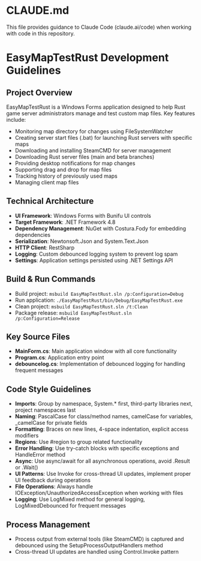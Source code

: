 # CLAUDE.md

This file provides guidance to Claude Code (claude.ai/code) when working with code in this repository.

# EasyMapTestRust Development Guidelines

## Project Overview
EasyMapTestRust is a Windows Forms application designed to help Rust game server administrators manage and test custom map files. Key features include:

- Monitoring map directory for changes using FileSystemWatcher
- Creating server start files (.bat) for launching Rust servers with specific maps
- Downloading and installing SteamCMD for server management
- Downloading Rust server files (main and beta branches)
- Providing desktop notifications for map changes
- Supporting drag and drop for map files
- Tracking history of previously used maps
- Managing client map files

## Technical Architecture
- **UI Framework**: Windows Forms with Bunifu UI controls
- **Target Framework**: .NET Framework 4.8
- **Dependency Management**: NuGet with Costura.Fody for embedding dependencies
- **Serialization**: Newtonsoft.Json and System.Text.Json
- **HTTP Client**: RestSharp
- **Logging**: Custom debounced logging system to prevent log spam
- **Settings**: Application settings persisted using .NET Settings API

## Build & Run Commands
- Build project: `msbuild EasyMapTestRust.sln /p:Configuration=Debug`
- Run application: `./EasyMapTestRust/bin/Debug/EasyMapTestRust.exe`
- Clean project: `msbuild EasyMapTestRust.sln /t:Clean`
- Package release: `msbuild EasyMapTestRust.sln /p:Configuration=Release`

## Key Source Files
- **MainForm.cs**: Main application window with all core functionality
- **Program.cs**: Application entry point
- **debouncelog.cs**: Implementation of debounced logging for handling frequent messages

## Code Style Guidelines
- **Imports**: Group by namespace, System.* first, third-party libraries next, project namespaces last
- **Naming**: PascalCase for class/method names, camelCase for variables, _camelCase for private fields
- **Formatting**: Braces on new lines, 4-space indentation, explicit access modifiers
- **Regions**: Use #region to group related functionality
- **Error Handling**: Use try-catch blocks with specific exceptions and HandleError method
- **Async**: Use async/await for all asynchronous operations, avoid .Result or .Wait()
- **UI Patterns**: Use Invoke for cross-thread UI updates, implement proper UI feedback during operations
- **File Operations**: Always handle IOException/UnauthorizedAccessException when working with files
- **Logging**: Use LogMixed method for general logging, LogMixedDebounced for frequent messages

## Process Management
- Process output from external tools (like SteamCMD) is captured and debounced using the SetupProcessOutputHandlers method
- Cross-thread UI updates are handled using Control.Invoke pattern